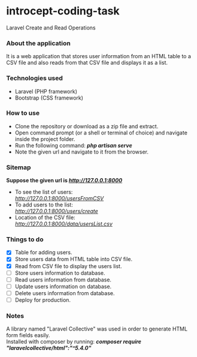 # introcept-coding-task 
Laravel Create and Read Operations

### About the application
It is a web application that stores user information from an HTML table to a CSV file and also reads from that CSV file and displays it as a list.

### Technologies used
- Laravel (PHP framework)
- Bootstrap (CSS framework)

### How to use
- Clone the repository or download as a zip file and extract.
- Open command prompt (or a shell or terminal of choice) and navigate inside the project folder.
- Run the following command: ***php artisan serve*** 
- Note the given url and navigate to it from the browser.

### Sitemap
**Suppose the given url is _http://127.0.0.1:8000_**  
- To see the list of users:  
	*http://127.0.0.1:8000/usersFromCSV*  
- To add users to the list:  
	*http://127.0.0.1:8000/users/create*  
- Location of the CSV file:  
	*http://127.0.0.1:8000/data/usersList.csv*  

### Things to do
- [x] Table for adding users.
- [x] Store users data from HTML table into CSV file.
- [x] Read from CSV file to display the users list.
- [ ] Store users information to database.
- [ ] Read users information from database.
- [ ] Update users information on database.
- [ ] Delete users information from database.
- [ ] Deploy for production.

### Notes
A library named "Laravel Collective" was used in order to generate HTML form fields easily.  
Installed with composer by running: ***composer require "laravelcollective/html":"^5.4.0"***